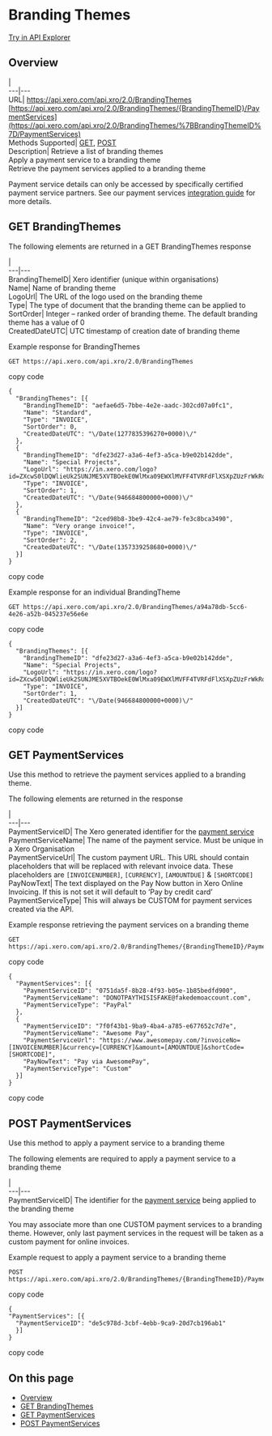 # Branding Themes

[Try in API Explorer](https://api-explorer.xero.com/accounting/brandingthemes)

## Overview

[](/documentation/api/accounting/brandingthemes#overview)

|   
---|---  
URL| <https://api.xero.com/api.xro/2.0/BrandingThemes>   
[https://api.xero.com/api.xro/2.0/BrandingThemes/{BrandingThemeID}/PaymentServices](https://api.xero.com/api.xro/2.0/BrandingThemes/%7BBrandingThemeID%7D/PaymentServices)  
Methods Supported| [GET](/documentation/api/accounting/brandingthemes#get-brandingthemes), [POST](/documentation/api/accounting/brandingthemes#post-paymentservices)  
Description| Retrieve a list of branding themes   
Apply a payment service to a branding theme   
Retrieve the payment services applied to a branding theme  
  
Payment service details can only be accessed by specifically certified payment service partners. See our payment services [integration guide](/documentation/guides/how-to-guides/payment-services-integration-with-xero/) for more details.

## GET BrandingThemes

[](/documentation/api/accounting/brandingthemes#get-brandingthemes)

The following elements are returned in a GET BrandingThemes response

|   
---|---  
BrandingThemeID| Xero identifier (unique within organisations)  
Name| Name of branding theme  
LogoUrl| The URL of the logo used on the branding theme  
Type| The type of document that the branding theme can be applied to  
SortOrder| Integer – ranked order of branding theme. The default branding theme has a value of 0  
CreatedDateUTC| UTC timestamp of creation date of branding theme  
  
Example response for BrandingThemes
    
    
    GET https://api.xero.com/api.xro/2.0/BrandingThemes

copy code
    
    
    {
      "BrandingThemes": [{
        "BrandingThemeID": "aefae6d5-7bbe-4e2e-aadc-302cd07a0fc1",
        "Name": "Standard",
        "Type": "INVOICE",
        "SortOrder": 0,
        "CreatedDateUTC": "\/Date(1277835396270+0000)\/"
      },
      {
        "BrandingThemeID": "dfe23d27-a3a6-4ef3-a5ca-b9e02b142dde",
        "Name": "Special Projects",
        "LogoUrl": "https://in.xero.com/logo?id=ZXcwS0lDQWlieUk2SUNJME5XVTBOekE0WlMxa09EWXlMVFF4TVRFdFlXSXpZUzFrWkRoalpEQXpPVEV6WlRFaUxBMEtJQ0FpWmlJNklDSXhOalJtWVRRelpDMWlOamsyTFRRNVlqSXRPR1F5TWkwMFpqTXlOamxtTnpWbU1XRWlEUXA5LVU0Zkh4TVNiYVRzPQ",
        "Type": "INVOICE",
        "SortOrder": 1,
        "CreatedDateUTC": "\/Date(946684800000+0000)\/"
      },
      {
        "BrandingThemeID": "2ced98b8-3be9-42c4-ae79-fe3c8bca3490",
        "Name": "Very orange invoice!",
        "Type": "INVOICE",
        "SortOrder": 2,
        "CreatedDateUTC": "\/Date(1357339258680+0000)\/"
      }]
    }
    
    

copy code

Example response for an individual BrandingTheme
    
    
    GET https://api.xero.com/api.xro/2.0/BrandingThemes/a94a78db-5cc6-4e26-a52b-045237e56e6e

copy code
    
    
    {
      "BrandingThemes": [{
        "BrandingThemeID": "dfe23d27-a3a6-4ef3-a5ca-b9e02b142dde",
        "Name": "Special Projects",
        "LogoUrl": "https://in.xero.com/logo?id=ZXcwS0lDQWlieUk2SUNJME5XVTBOekE0WlMxa09EWXlMVFF4TVRFdFlXSXpZUzFrWkRoalpEQXpPVEV6WlRFaUxBMEtJQ0FpWmlJNklDSXhOalJtWVRRelpDMWlOamsyTFRRNVlqSXRPR1F5TWkwMFpqTXlOamxtTnpWbU1XRWlEUXA5LVU0Zkh4TVNiYVRzPQ",
        "Type": "INVOICE",
        "SortOrder": 1,
        "CreatedDateUTC": "\/Date(946684800000+0000)\/"
      }]
    }
    
    

copy code

## GET PaymentServices

[](/documentation/api/accounting/brandingthemes#get-paymentservices)

Use this method to retrieve the payment services applied to a branding theme.

The following elements are returned in the response

|   
---|---  
PaymentServiceID| The Xero generated identifier for the [payment service](/documentation/api/accounting/paymentservices)  
PaymentServiceName| The name of the payment service. Must be unique in a Xero Organisation  
PaymentServiceUrl| The custom payment URL. This URL should contain placeholders that will be replaced with relevant invoice data. These placeholders are `[INVOICENUMBER]`, `[CURRENCY]`, `[AMOUNTDUE]` & `[SHORTCODE]`  
PayNowText| The text displayed on the Pay Now button in Xero Online Invoicing. If this is not set it will default to ‘Pay by credit card’  
PaymentServiceType| This will always be CUSTOM for payment services created via the API.  
  
Example response retrieving the payment services on a branding theme
    
    
    GET https://api.xero.com/api.xro/2.0/BrandingThemes/{BrandingThemeID}/PaymentServices

copy code
    
    
    {
      "PaymentServices": [{
        "PaymentServiceID": "0751da5f-8b28-4f93-b05e-1b85bedfd900",
        "PaymentServiceName": "DONOTPAYTHISISFAKE@fakedemoaccount.com",
        "PaymentServiceType": "PayPal"
      },
      {
        "PaymentServiceID": "7f0f43b1-9ba9-4ba4-a785-e677652c7d7e",
        "PaymentServiceName": "Awesome Pay",
        "PaymentServiceUrl": "https://www.awesomepay.com/?invoiceNo=[INVOICENUMBER]&currency=[CURRENCY]&amount=[AMOUNTDUE]&shortCode=[SHORTCODE]",
        "PayNowText": "Pay via AwesomePay",
        "PaymentServiceType": "Custom"
      }]
    }
    
    

copy code

## POST PaymentServices

[](/documentation/api/accounting/brandingthemes#post-paymentservices)

Use this method to apply a payment service to a branding theme

The following elements are required to apply a payment service to a branding theme

|   
---|---  
PaymentServiceID| The identifier for the [payment service](/documentation/api/accounting/paymentservices) being applied to the branding theme  
  
You may associate more than one CUSTOM payment services to a branding theme. However, only last payment services in the request will be taken as a custom payment for online invoices.

Example request to apply a payment service to a branding theme
    
    
    POST https://api.xero.com/api.xro/2.0/BrandingThemes/{BrandingThemeID}/PaymentServices

copy code
    
    
    {
    "PaymentServices": [{
      "PaymentServiceID": "de5c978d-3cbf-4ebb-9ca9-20d7cb196ab1"
      }]
    }
    
    

copy code

## On this page

  * [Overview](/documentation/api/accounting/brandingthemes/#overview)
  * [GET BrandingThemes](/documentation/api/accounting/brandingthemes/#get-brandingthemes)
  * [GET PaymentServices](/documentation/api/accounting/brandingthemes/#get-paymentservices)
  * [POST PaymentServices](/documentation/api/accounting/brandingthemes/#post-paymentservices)


